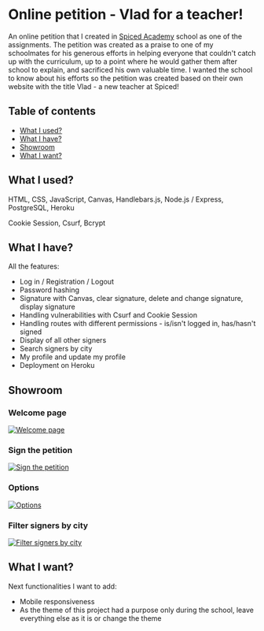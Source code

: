 # Online petition - Vlad for a teacher!

An online petition that I created in [Spiced Academy](https://www.spiced-academy.com/) school as one of the assignments.
The petition was created as a praise to one of my schoolmates for his generous efforts in helping everyone that couldn't catch up with the curriculum, up to a point where he would gather them after school to explain, and sacrificed his own valuable time. I wanted the school to know about his efforts so the petition was created based on their own website with the title Vlad - a new teacher at Spiced!

## Table of contents

-   [What I used?](#what-i-used)
-   [What I have?](#what-i-have)
-   [Showroom](#showroom)
-   [What I want?](#what-i-want)

## What I used? <a name="what-i-used"></a>

HTML, CSS, JavaScript, Canvas, Handlebars.js, Node.js / Express, PostgreSQL, Heroku

Cookie Session, Csurf, Bcrypt

## What I have? <a name="what-i-have"></a>

All the features:

-   Log in / Registration / Logout
-   Password hashing
-   Signature with Canvas, clear signature, delete and change signature, display signature
-   Handling vulnerabilities with Csurf and Cookie Session
-   Handling routes with different permissions - is/isn't logged in, has/hasn't signed
-   Display of all other signers
-   Search signers by city
-   My profile and update my profile
-   Deployment on Heroku

## <a name="showroom"></a>Showroom

### Welcome page

[![Welcome page](https://i.gyazo.com/e45ce8b6196aa515a432200469f1c721.gif)](https://gyazo.com/e45ce8b6196aa515a432200469f1c721)

### Sign the petition

[![Sign the petition](https://i.gyazo.com/dcaad57e49611e4a12c62042ab761f37.png)](https://gyazo.com/dcaad57e49611e4a12c62042ab761f37)

### Options

[![Options](https://i.gyazo.com/240c57b30a2dc32f21551f8075371ca2.png)](https://gyazo.com/240c57b30a2dc32f21551f8075371ca2)

### Filter signers by city

[![Filter signers by city](https://i.gyazo.com/ac0856a175cd1a6a76f6337d3356dcbf.png)](https://gyazo.com/ac0856a175cd1a6a76f6337d3356dcbf)

## <a name="what-i-want"></a>What I want?

Next functionalities I want to add:

-   Mobile responsiveness
-   As the theme of this project had a purpose only during the school, leave everything else as it is or change the theme
